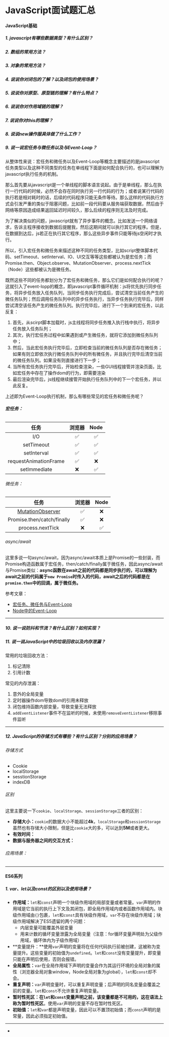 # JavaScript面试题汇总

#### JavaScript基础

##### 1. javascript有哪些数据类型？有什么区别？

##### 2. 数组的常用方法？

##### 3. 对象的常用方法？

##### 4. 说说你对闭包的了解？以及闭包的使用场景？

##### 5. 说说你对原型、原型链的理解？有什么特点？

##### 6. 说说你对作用域链的理解？

##### 7. 说说你对this的理解？

##### 8. 说说new操作服具体做了什么工作？

##### 9. 说一说宏任务与微任务以及与Event-Loop？

从整体性来说：宏任务和微任务以及Event-Loop等概念主要描述的是javascript任务类型以及这种不同类型的任务在单线程下面是如何配合执行的，也可以理解为javascript执行任务的机制。

那么首先要从javascript是一个单线程的脚本语言说起。由于是单线程，那么在执行一行代码的时候，必然不会存在同时执行另一行代码的行为；或者说某行代码的执行若是相对耗时的话，后续的代码程序只能无条件等待。那么这样的代码执行方式会引发严重的类似于阻塞问题，比如前一段代码要从服务端获取数据，然后由于网络等原因造成结果返回延迟时间较久，那么后续的程序则无法及时完成。

为了解决类似的问题，javascript就有了异步事件的概念。比如发送一个网络请求，告诉主程序接收到数据后提醒我，然后这期间就可以执行其它的程序。但是，在数据到达后，js若正在执行其它程序，那么这些异步事件只能等待js空闲时才执行。

所以，引入宏任务和微任务来描述这种不同的任务类型，比如script整体脚本代码、setTimeout、setInterval、IO、UI交互等等这些都被认为是宏任务；而Promise.then、Object.observe、MutationObserver、process.nextTick（Node）这些都被认为是微任务。

既然这些不同的任务都划分为了宏任务和微任务，那么它们是如何配合执行的呢？ 这就引入了event-lopp的概念，即javascript事件循环机制：js将优先执行同步任务，将异步任务放入任务队列，当同步任务执行完成后，尝试清空当前任务产生的微任务队列；然后调用任务队列中的异步任务执行，当异步任务执行完毕后，同样尝试清空该任务产生的微任务队列。执行完毕后，进行下一个到来的宏任务，以此反复：

1. 首先，从scirpt脚本加载时，js主线程将同步任务推入执行栈中执行，将异步任务放入任务队列；
2. 其次，执行宏任务过程中如果遇到或产生微任务，就将它添加到微任务队列中；
3. 然后，当此宏任务执行完毕后，立即检查当前的微任务队列是否存在微任务；如果有则立即依次执行微任务队列中的所有微任务，并且执行完毕后清空当前的微任务队列。如果没有则直接进行下一步；
4. 当所有宏任务执行完毕后，开始检查渲染，一些GUI线程接管并渲染页面，比如宏任务中存在了操作dom的行为，即需要渲染
5. 最后渲染完毕后，js线程继续接管开始执行任务队列中的下一个宏任务，并以此反复。

上述即为Event-Loop执行机制，那么有哪些常见的宏任务和微任务呢？

###### **宏任务：**

|         任务          | 浏览器 | Node |
| :-------------------: | :----: | :--: |
|          I/O          |   ✅    |  ✅   |
|      setTimeout       |   ✅    |  ✅   |
|      setInterval      |   ✅    |  ✅   |
| requestAnimationFrame |   ✅    |  ❌   |
|     setImmediate      |   ❌    |  ✅   |

###### 微任务：

|                             任务                             | 浏览器 | Node |
| :----------------------------------------------------------: | :----: | :--: |
| [MutationObserver](https://developer.mozilla.org/zh-CN/docs/Web/API/MutationObserver) |   ✅    |  ❌   |
|                  Promise.then/catch/finally                  |   ✅    |  ❌   |
|                       process.nextTick                       |   ❌    |  ✅   |

###### async/await

这里多说一句async/await，因为async/await本质上是Promise的一些封装，而Promise构造函数属于宏任务，then/catch/finally属于微任务，因此async/await与Promise类似：**async函数在await之前的代码都是同步执行的，可以理解为await之前的代码属于`new Promise`时传入的代码，await之后的代码都是在`promise.then`中的回调，属于微任务。**

参考文章：

* [宏任务、微任务与Event-Loop](https://juejin.cn/post/6844903657264136200#heading-9)
* [Node中的Event-Loop](https://nodejs.org/en/docs/guides/event-loop-timers-and-nexttick)

---

##### 10. 说一说防抖和节流？有什么区别？如何实现？

##### 11. 说一说JavaScript中的垃圾回收以及内存泄漏？

常用的垃圾回收方法：

1. 标记清除
2. 引用计数

常见的内存泄漏：

1. 意外的全局变量
2. 定时器操作dom导致dom的引用未释放
3. 闭包维持函数内部变量，导致变量无法释放
4. `addEventListener`事件不在监听的时候，未使用`removeEventListener`移除事件监听

---

##### 12. JavaScript的存储方式有哪些？有什么区别？分别的应用场景？

###### 存储方式

* Cookie
* localStorage
* sesstionStorage
* indexDB

###### 区别

这里主要说一下`cookie`、`localStorage`、`sessionStorage`三者的区别：

* **存储大小：**`cookie`的数据大小不能超过**4k**，`localStorage`和`sessionStorage`虽然也有存储大小限制，但是比`cookie`大的多，可以达到**5M**或者更大。
* **有效时间：**
* **数据与服务器之间的交互方式：**

###### 应用场景：



---



#### ES6系列

##### 1. var、let以及const的区别以及使用场景？

* **作用域：**`let`和`const`声明一个块级作用域的局部变量或者常量。`var`声明的作用域是它当前的执行上下文及其闭包，即全局作用域内或者函数作用域内。块级作用域由`{}`包裹，`let`和`const`具有块级作用域，`var`不存在块级作用域；块级作用域解决了ES5遗留的两个问题：
  * 内层变量可能覆盖外层变量
  * 用来计数的循坏变量泄露为全局变量（注意：for循环变量声明处为父级作用域，循环体内为子级作用域）
* **变量提升：**使用`var`声明的变量将在任何代码执行前被创建，这被称为变量提升。这些变量的初始值为`undefined`。`let`和`const`没有变量提升，即变量只能在声明后使用，否则会报错。
* **全局属性：**`var`在全局作用域下声明的变量会作为其运行环境的全局对象的属性（浏览器全局对象window，Node全局对象为global），`let`和`const`却不会。
* **重复声明：**`var`声明变量时，可以重复声明变量；后声明的同名变量会覆盖之前的变量。`let`和`const`不允许重复声明变量。
* **暂时性死区：**在`let`和`const`变量声明之前，该变量都是不可用的，这在语法上称为**暂时性死区**。使用`var`声明的变量不存在暂时性死区。
* **初始值：**`let`和`var`都是声明变量，因此可以不置顶初始值；而`const`声明的是常量，因此必须指定初始值。

---

* 